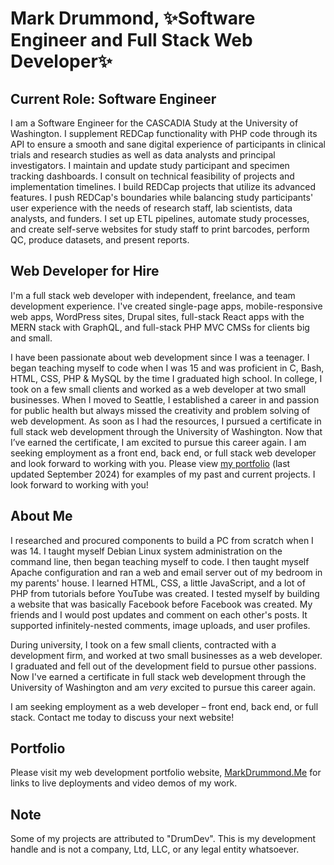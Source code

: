 # Mark Drummond, ✨Software Engineer and Full Stack Web Developer✨

## Current Role: Software Engineer
I am a Software Engineer for the CASCADIA Study at the University of Washington. I supplement REDCap functionality with PHP code through its API to ensure a smooth and sane digital experience of participants in clinical trials and research studies as well as data analysts and principal investigators. I maintain and update study participant and specimen tracking dashboards. I consult on technical feasibility of projects and implementation timelines. I build REDCap projects that utilize its advanced features. I push REDCap's boundaries while balancing study participants' user experience with the needs of research staff, lab scientists, data analysts, and funders. I set up ETL pipelines, automate study processes, and create self-serve websites for study staff to print barcodes, perform QC, produce datasets, and present reports.

## Web Developer for Hire
I'm a full stack web developer with independent, freelance, and team development experience. I've created single-page apps, mobile-responsive web apps, WordPress sites, Drupal sites, full-stack React apps with the MERN stack with GraphQL, and full-stack PHP MVC CMSs for clients big and small.

I have been passionate about web development since I was a teenager. I began teaching myself to code when I was 15 and was proficient in C, Bash, HTML, CSS, PHP & MySQL by the time I graduated high school. In college, I took on a few small clients and worked as a web developer at two small businesses. When I moved to Seattle, I established a career in and passion for public health but always missed the creativity and problem solving of web development. As soon as I had the resources, I pursued a certificate in full stack web development through the University of Washington. Now that I’ve earned the certificate, I am excited to pursue this career again. I am seeking employment as a front end, back end, or full stack web developer and look forward to working with you. Please view [my portfolio](http://www.markdrummond.me) (last updated September 2024) for examples of my past and current projects. I look forward to working with you!

## About Me
I researched and procured components to build a PC from scratch when I was 14. I taught myself Debian Linux system administration on the command line, then began teaching myself to code. I then taught myself Apache configuration and ran a web and email server out of my bedroom in my parents' house. I learned HTML, CSS, a little JavaScript, and a lot of PHP from tutorials before YouTube was created. I tested myself by building a website that was basically Facebook before Facebook was created. My friends and I would post updates and comment on each other's posts. It supported infinitely-nested comments, image uploads, and user profiles.

During university, I took on a few small clients, contracted with a development firm, and worked at two small businesses as a web developer. I graduated and fell out of the development field to pursue other passions. Now I've earned a certificate in full stack web development through the University of Washington and am _very_ excited to pursue this career again.

I am seeking employment as a web developer – front end, back end, or full stack. Contact me today to discuss your next website!

## Portfolio

Please visit my web development portfolio website, [MarkDrummond.Me](https://www.markdrummond.me) for links to live deployments and video demos of my work.

## Note
Some of my projects are attributed to "DrumDev". This is my development handle and is not a company, Ltd, LLC, or any legal entity whatsoever.
